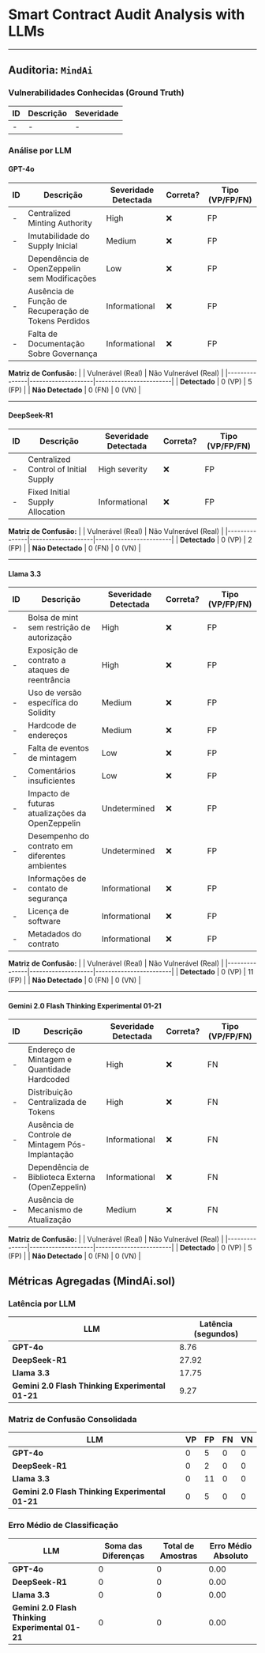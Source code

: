 # Smart Contract Audit Analysis with LLMs

---

## Auditoria: `MindAi`

### Vulnerabilidades Conhecidas (Ground Truth)
| ID    | Descrição                                              | Severidade             |
|-------|--------------------------------------------------------|------------------------|
| - | -                           | -                  |


### Análise por LLM

#### GPT-4o
| ID  | Descrição                                          | Severidade Detectada      | Correta? | Tipo (VP/FP/FN)              |  
|-----|--------------------------------------------------|--------------------------|----------|------------------------------|  
| -   | Centralized Minting Authority                  | High                     | ❌       | FP                           |  
| -   | Imutabilidade do Supply Inicial                | Medium                   | ❌       | FP                           |  
| -   | Dependência de OpenZeppelin sem Modificações   | Low                      | ❌       | FP                           |  
| -   | Ausência de Função de Recuperação de Tokens Perdidos | Informational       | ❌       | FP                           |  
| -   | Falta de Documentação Sobre Governança        | Informational            | ❌       | FP                           |  

**Matriz de Confusão:**
|               | Vulnerável (Real) | Não Vulnerável (Real) |
|---------------|--------------------|------------------------|
| **Detectado** | 0 (VP)             | 5 (FP)                 |
| **Não Detectado** | 0 (FN)         | 0 (VN)                 |

---

#### DeepSeek-R1
| ID | Descrição                                      | Severidade Detectada | Correta? | Tipo (VP/FP/FN) |
|----|----------------------------------------------|----------------------|----------|-----------------|
| -  | Centralized Control of Initial Supply      | High severity       | ❌       | FP              |
| -  | Fixed Initial Supply Allocation           | Informational       | ❌       | FP              |

**Matriz de Confusão:**
|               | Vulnerável (Real) | Não Vulnerável (Real) |
|---------------|--------------------|------------------------|
| **Detectado** | 0 (VP)             | 2 (FP)                 |
| **Não Detectado** | 0 (FN)         | 0 (VN)                 |

---

#### Llama 3.3
| ID | Descrição                                         | Severidade Detectada  | Correta? | Tipo (VP/FP/FN)              |
|----|-------------------------------------------------|----------------------|----------|------------------------------|
| -  | Bolsa de mint sem restrição de autorização      | High                 | ❌       | FP                           |
| -  | Exposição de contrato a ataques de reentrância  | High                 | ❌       | FP                           |
| -  | Uso de versão específica do Solidity           | Medium               | ❌       | FP                           |
| -  | Hardcode de endereços                          | Medium               | ❌       | FP                           |
| -  | Falta de eventos de mintagem                   | Low                  | ❌       | FP                           |
| -  | Comentários insuficientes                      | Low                  | ❌       | FP                           |
| -  | Impacto de futuras atualizações da OpenZeppelin | Undetermined         | ❌       | FP                           |
| -  | Desempenho do contrato em diferentes ambientes  | Undetermined         | ❌       | FP                           |
| -  | Informações de contato de segurança            | Informational        | ❌       | FP                           |
| -  | Licença de software                            | Informational        | ❌       | FP                           |
| -  | Metadados do contrato                          | Informational        | ❌       | FP                           |

**Matriz de Confusão:**
|               | Vulnerável (Real) | Não Vulnerável (Real) |
|---------------|--------------------|------------------------|
| **Detectado** | 0 (VP)             | 11 (FP)                 |
| **Não Detectado** | 0 (FN)         | 0 (VN)                 |

---

#### Gemini 2.0 Flash Thinking Experimental 01-21
| ID | Descrição                                      | Severidade Detectada | Correta? | Tipo (VP/FP/FN) |
|----|-----------------------------------------------|----------------------|----------|----------------|
| -  | Endereço de Mintagem e Quantidade Hardcoded  | High                | ❌       | FN            |
| -  | Distribuição Centralizada de Tokens         | High                | ❌       | FN            |
| -  | Ausência de Controle de Mintagem Pós-Implantação | Informational  | ❌       | FN            |
| -  | Dependência de Biblioteca Externa (OpenZeppelin) | Informational | ❌       | FN            |
| -  | Ausência de Mecanismo de Atualização        | Medium              | ❌       | FN            |

**Matriz de Confusão:**
|               | Vulnerável (Real) | Não Vulnerável (Real) |
|---------------|--------------------|------------------------|
| **Detectado** | 0 (VP)             | 5 (FP)                 |
| **Não Detectado** | 0 (FN)         | 0 (VN)                 |


## Métricas Agregadas (MindAi.sol)

### Latência por LLM
| LLM | Latência (segundos) |
|-------------|------------------|
| **GPT-4o** | 8.76 |
| **DeepSeek-R1** | 27.92 |
| **Llama 3.3** | 17.75 |
| **Gemini 2.0 Flash Thinking Experimental 01-21** | 9.27 |

### Matriz de Confusão Consolidada
| LLM | VP | FP | FN | VN |
|-----------|----|----|----|----|
| **GPT-4o** | 0 | 5 | 0 | 0 |
| **DeepSeek-R1** | 0 | 2 | 0 | 0 |
| **Llama 3.3** | 0 | 11 | 0 | 0 |
| **Gemini 2.0 Flash Thinking Experimental 01-21** | 0 | 5 | 0 | 0 |

### Erro Médio de Classificação
| LLM | Soma das Diferenças | Total de Amostras | Erro Médio Absoluto |
|-----------|---------------------|---------------------|---------------------|
| **GPT-4o** | 0 | 0 | 0.00 |
| **DeepSeek-R1** | 0 | 0 | 0.00 |
| **Llama 3.3** | 0 | 0 | 0.00 |
| **Gemini 2.0 Flash Thinking Experimental 01-21** | 0 | 0 | 0.00 |

